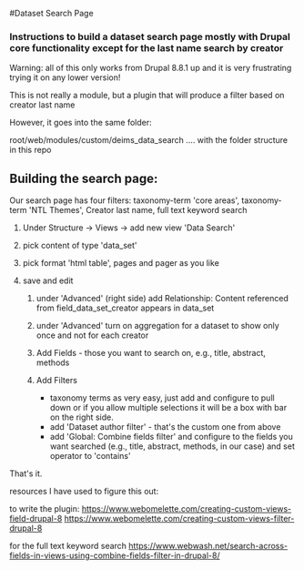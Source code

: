 #Dataset Search Page
### Instructions to build a dataset search page mostly with Drupal core functionality except for the last name search by creator


Warning: all of this only works from Drupal 8.8.1 up and it is very frustrating trying it on any lower version!

This is not really a module, but a plugin that will produce a filter based on creator last name

However, it goes into the same folder:

root/web/modules/custom/deims_data_search .... with the folder structure in this repo

## Building the search page:

Our search page has four filters: taxonomy-term 'core areas', taxonomy-term 'NTL Themes', Creator last name, full text keyword search

1. Under Structure -> Views -> add new view 'Data Search'

1. pick content of type 'data_set'

1. pick format 'html table', pages and pager as you like

1. save and edit

	1. under 'Advanced' (right side) add Relationship: Content referenced from field_data_set_creator appears in data_set 
	
	1. under 'Advanced' turn on aggregation for a dataset to show only once and not for each creator

	1. Add Fields - those you want to search on, e.g., title, abstract, methods
	
	1. Add Filters
		* taxonomy terms as very easy, just add and configure to pull down or if you allow multiple selections it will be a box with bar on the right side.
		* add 'Dataset author filter' - that's the custom one from above
		* add 'Global: Combine fields filter' and configure to the fields you want searched (e.g., title, abstract, methods, in our case) and set operator to 'contains'
		
That's it.


resources I have used to figure this out:

to write the plugin:
https://www.webomelette.com/creating-custom-views-field-drupal-8
https://www.webomelette.com/creating-custom-views-filter-drupal-8

for the full text keyword search
https://www.webwash.net/search-across-fields-in-views-using-combine-fields-filter-in-drupal-8/ 
